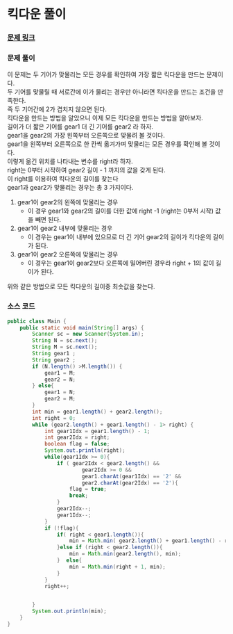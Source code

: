 # 킥다운 풀이

### [문제 링크](https://www.acmicpc.net/problem/1195)


### 문제 풀이
이 문제는 두 기어가 맞물리는 모든 경우를 확인하여 가장 짧은 킥다운을 만드는 문제이다. </br>
두 기어를 맞물릴 때 서로간에 이가 물리는 경우만 아니라면 킥다운을 만드는 조건을 만족한다. </br>
즉 두 기어간에 2가 겹치지 않으면 된다. </br>
킥다운을 만드는 방법을 알았으니 이제 모든 킥다운을 만드는 방법을 알아보자.</br>
길이가 더 짧은 기어를 gear1 더 긴 기어를 gear2 라 하자.</br>
gear1을 gear2의 가장 왼쪽부터 오른쪽으로 맞물려 볼 것이다.</br>
gear1을 왼쪽부터 오른쪽으로 한 칸씩 옮겨가며 맞물리는 모든 경우를 확인해 볼 것이다. </br>
이렇게 옮긴 위치를 나타내는 변수를 right라 하자.</br>
right는 0부터 시작하여 gear2 길이 - 1 까지의 값을 갖게 된다.</br>
이 right를 이용하여 킥다운의 길이를 찾는다 </br>
gear1과 gear2가 맞물리는 경우는 총 3 가지이다. </br>
1. gear1이 gear2의 왼쪽에 맞물리는 경우 </br>
   + 이 경우 gear1와 gear2의 길이를 더한 값에 right -1 (right는 0부저 시작) 값을 빼면 된다.
2. gear1이 gear2 내부에 맞물리는 경우 </br>
   + 이 경우는 gear1이 내부에 있으므로 더 긴 기어 gear2의 길이가 킥다운의 길이가 된다.
3. gear1이 gear2 오른쪽에 맞물리는 경우 </br>
   + 이 경우는 gear1이 gear2보다 오른쪽에 밀어버린 경우라 right + 1의 값이 길이가 된다.

위와 같은 방법으로 모든 킥다운의 길이중 최솟값을 찾는다. 


### 소스 코드
```java
public class Main {
    public static void main(String[] args) {
        Scanner sc = new Scanner(System.in);
        String N = sc.next();
        String M = sc.next();
        String gear1 ;
        String gear2 ;
        if (N.length() >M.length()) {
            gear1 = M;
            gear2 = N;
        } else{
            gear1 = N;
            gear2 = M;
        }
        int min = gear1.length() + gear2.length();
        int right = 0;
        while (gear2.length() + gear1.length() - 1> right) {
            int gear1Idx = gear1.length() - 1;
            int gear2Idx = right;
            boolean flag = false;
            System.out.println(right);
            while(gear1Idx >= 0){
                if ( gear2Idx < gear2.length() &&
                        gear2Idx >= 0 &&
                        gear1.charAt(gear1Idx) == '2' &&
                        gear2.charAt(gear2Idx) == '2'){
                    flag = true;
                    break;
                }
                gear2Idx--;
                gear1Idx--;
            }
            if (!flag){
                if( right < gear1.length()){
                    min = Math.min( gear2.length() + gear1.length() - right - 1, min);
                }else if (right < gear2.length()){
                    min = Math.min(gear2.length(), min);
                }  else{
                    min = Math.min(right + 1, min);
                }
            }
            right++;


        }
        System.out.println(min);
    }
}

```
